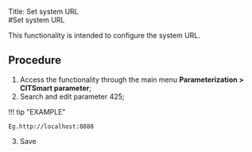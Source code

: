 Title: Set system URL  
#Set system URL  

This functionality is intended to configure the system URL.  

## Procedure  

1. Access the functionality through the main menu **Parameterization > CITSmart parameter**;  
2. Search and edit parameter 425;  

!!! tip "EXAMPLE"  

    Eg.http://localhost:8088  

3. Save  
